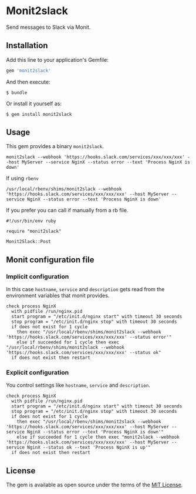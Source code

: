 # Monit2slack

Send messages to Slack via Monit.

## Installation

Add this line to your application's Gemfile:

```ruby
gem 'monit2slack'
```

And then execute:

    $ bundle

Or install it yourself as:

    $ gem install monit2slack

## Usage

This gem provides a binary `monit2slack`.

````
monit2slack --webhook 'https://hooks.slack.com/services/xxx/xxx/xxx' --host MyServer --service NginX --status error --text 'Process NginX is down'
````

If using `rbenv`

````
/usr/local/rbenv/shims/monit2slack --webhook 'https://hooks.slack.com/services/xxx/xxx/xxx' --host MyServer --service NginX --status error --text 'Process NginX is down'
````

If you prefer you can call if manually from a rb file.

````
#!/usr/bin/env ruby

require "monit2slack"

Monit2Slack::Post
````

## Monit configuration file

### Implicit configuration

In this case `hostname`, `service` and `description` gets read from the environment variables that monit provides.

````
check process NginX
  with pidfile /run/nginx.pid
  start program = "/etc/init.d/nginx start" with timeout 30 seconds
  stop program = "/etc/init.d/nginx stop" with timeout 30 seconds
  if does not exist for 1 cycle
    then exec "/usr/local/rbenv/shims/monit2slack --webhook 'https://hooks.slack.com/services/xxx/xxx/xxx' --status error'"
    else if succeeded for 1 cycle then exec "/usr/local/rbenv/shims/monit2slack --webhook 'https://hooks.slack.com/services/xxx/xxx/xxx' --status ok"
  if does not exist then restart
````

### Explicit configuration

You control settings like `hostname`, `service` and `description`.

````
check process NginX
  with pidfile /run/nginx.pid
  start program = "/etc/init.d/nginx start" with timeout 30 seconds
  stop program = "/etc/init.d/nginx stop" with timeout 30 seconds
  if does not exist for 1 cycle
    then exec "/usr/local/rbenv/shims/monit2slack --webhook 'https://hooks.slack.com/services/xxx/xxx/xxx' --host MyServer --service NginX --status error --text 'Process NginX is down'"
    else if succeeded for 1 cycle then exec "monit2slack --webhook 'https://hooks.slack.com/services/xxx/xxx/xxx' --host MyServer --service NginX --status ok --text 'Process NginX is up'"
  if does not exist then restart
````

## License

The gem is available as open source under the terms of the [MIT License](https://opensource.org/licenses/MIT).
